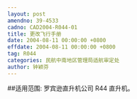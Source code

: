 ```yaml
---
layout: post
amendno: 39-4533
cadno: CAD2004-R044-01
title: 更改飞行手册
date: 2004-08-11 00:00:00 +0800
effdate: 2004-08-11 00:00:00 +0800
tag: R044
categories: 民航中南地区管理局适航审定处
author: 钟颖芬
---
```


##适用范围:
罗宾逊直升机公司 R44 直升机。

